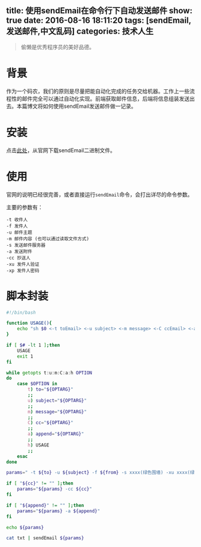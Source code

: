 title: 使用sendEmail在命令行下自动发送邮件
show: true
date: 2016-08-16 18:11:20
tags: [sendEmail,发送邮件,中文乱码]
categories: 技术人生
---

> 偷懒是优秀程序员的美好品德。

# 背景

作为一个码农，我们的原则是尽量把能自动化完成的任务交给机器。工作上一些流程性的邮件完全可以通过自动化实现。前端获取邮件信息，后端将信息组装发送出去。本篇博文将如何使用sendEmail发送邮件做一记录。

# 安装

点击[此处](http://caspian.dotconf.net/menu/Software/SendEmail/)，从官网下载sendEmail二进制文件。

# 使用

官网的说明已经很完善，或者直接运行`sendEmail`命令，会打出详尽的命令参数。

主要的参数有：

```
-t 收件人
-f 发件人
-u 邮件主题
-m 邮件内容 (也可以通过读取文件方式)
-s 发送邮件服务器
-a 发送附件
-cc 抄送人
-xu 发件人验证
-xp 发件人密码
```

<!--more-->

# 脚本封装

```sh
#!/bin/bash

function USAGE(){
	echo "sh $0 <-t toEmail> <-u subject> <-m message> <-C ccEmail> <-a appendFile>"
} 

if [ $# -lt 1 ];then
	USAGE
	exit 1
fi

while getopts t:u:m:C:a:h OPTION
do
	case $OPTION in
		t) to="${OPTARG}"
		;;
		u) subject="${OPTARG}"
		;;
		m) message="${OPTARG}"
		;;
		C) cc="${OPTARG}"
		;;
		a) append="${OPTARG}"
		;;
		h) USAGE
		;;
	esac
done

params=" -t ${to} -u ${subject} -f ${from} -s xxxx(绿色围墙) -xu xxxx(绿色围墙) -xp xxxx(绿色围墙)"

if [ "${cc}" != "" ];then
	params="${params} -cc ${cc}"
fi

if [ "${append}" != "" ];then
	params="${params} -a ${append}"
fi

echo ${params}

cat txt | sendEmail ${params}
```

